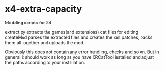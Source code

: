 # x4-extra-capacity
Modding scripts for X4

extract.py extracts the games(and extensions) cat files for editing
createMod parses the extracted files and creates the xml patches, packs them all together and uploads the mod.

Obviously this does not contain any error handling, checks and so on.
But in general it should work as long as you have XRCatTool installed and adjust the paths according to your installation.


